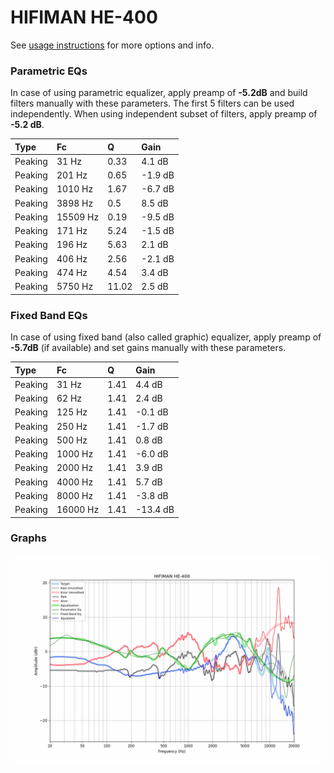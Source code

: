# HIFIMAN HE-400
See [usage instructions](https://github.com/jaakkopasanen/AutoEq#usage) for more options and info.

### Parametric EQs
In case of using parametric equalizer, apply preamp of **-5.2dB** and build filters manually
with these parameters. The first 5 filters can be used independently.
When using independent subset of filters, apply preamp of **-5.2 dB**.

| Type    | Fc       |     Q | Gain    |
|:--------|:---------|:------|:--------|
| Peaking | 31 Hz    |  0.33 | 4.1 dB  |
| Peaking | 201 Hz   |  0.65 | -1.9 dB |
| Peaking | 1010 Hz  |  1.67 | -6.7 dB |
| Peaking | 3898 Hz  |  0.5  | 8.5 dB  |
| Peaking | 15509 Hz |  0.19 | -9.5 dB |
| Peaking | 171 Hz   |  5.24 | -1.5 dB |
| Peaking | 196 Hz   |  5.63 | 2.1 dB  |
| Peaking | 406 Hz   |  2.56 | -2.1 dB |
| Peaking | 474 Hz   |  4.54 | 3.4 dB  |
| Peaking | 5750 Hz  | 11.02 | 2.5 dB  |

### Fixed Band EQs
In case of using fixed band (also called graphic) equalizer, apply preamp of **-5.7dB**
(if available) and set gains manually with these parameters.

| Type    | Fc       |    Q | Gain     |
|:--------|:---------|:-----|:---------|
| Peaking | 31 Hz    | 1.41 | 4.4 dB   |
| Peaking | 62 Hz    | 1.41 | 2.4 dB   |
| Peaking | 125 Hz   | 1.41 | -0.1 dB  |
| Peaking | 250 Hz   | 1.41 | -1.7 dB  |
| Peaking | 500 Hz   | 1.41 | 0.8 dB   |
| Peaking | 1000 Hz  | 1.41 | -6.0 dB  |
| Peaking | 2000 Hz  | 1.41 | 3.9 dB   |
| Peaking | 4000 Hz  | 1.41 | 5.7 dB   |
| Peaking | 8000 Hz  | 1.41 | -3.8 dB  |
| Peaking | 16000 Hz | 1.41 | -13.4 dB |

### Graphs
![](./HIFIMAN%20HE-400.png)